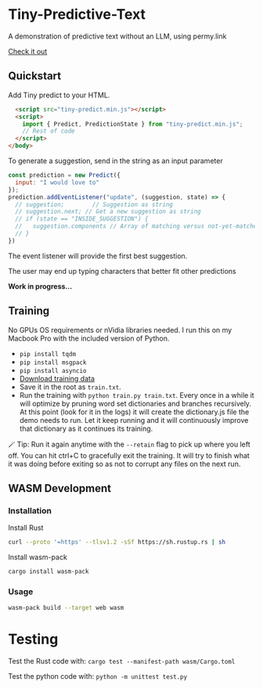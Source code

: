 # Tiny-Predictive-Text
A demonstration of predictive text without an LLM, using permy.link

[Check it out](https://adamgrant.info/tiny-predictive-text)

## Quickstart

Add Tiny predict to your HTML.

```html
  <script src="tiny-predict.min.js"></script>
  <script>
    import { Predict, PredictionState } from "tiny-predict.min.js";
    // Rest of code
  </script>
</body>
```

To generate a suggestion, send in the string as an input parameter

```javascript
const prediction = new Predict({
  input: "I would love to"
});
prediction.addEventListener("update", (suggestion, state) => {
  // suggestion;        // Suggestion as string
  // suggestion.next; // Get a new suggestion as string
  // if (state == "INSIDE_SUGGESTION") {
  //   suggestion.components // Array of matching versus not-yet-matched suggestion string
  // }
})
```

The event listener will provide the first best suggestion. 

The user may end up typing characters that better fit other predictions

**Work in progress...**

## Training

No GPUs OS requirements or nVidia libraries needed. I run this on my Macbook Pro with the included version of Python.

- `pip install tqdm`
- `pip install msgpack`
- `pip install asyncio`
- [Download training data](https://cdn.everything.io/datasets/blogs-news-twitter.txt.zip)
- Save it in the root as `train.txt`.
- Run the training with `python train.py train.txt`. Every once in a while it will optimize by pruning word set dictionaries and branches recursively. At this point (look for it in the logs) it will create the dictionary.js file the demo needs to run. Let it keep running and it will continuously improve that dictionary as it continues its training.

🪄 Tip: Run it again anytime with the `--retain` flag to pick up where you left off.
You can hit ctrl+C to gracefully exit the training. It will try to finish what it was doing before exiting so as not to corrupt any files on the next run.

## WASM Development

### Installation

Install Rust

```bash
curl --proto '=https' --tlsv1.2 -sSf https://sh.rustup.rs | sh
```

Install wasm-pack

```bash
cargo install wasm-pack
```

### Usage

```bash
wasm-pack build --target web wasm
```

# Testing

Test the Rust code with:
`cargo test --manifest-path wasm/Cargo.toml`

Test the python code with:
`python -m unittest test.py`